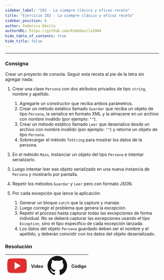 ```yaml
---
sidebar_label: "I02 - La siempre clásica y eficaz receta"
title: "Ejercicio I02 - La siempre clásica y eficaz receta"
sidebar_position: 6
author: Federico Dávila
authorURL: https://github.com/FedeDavila1984
hide_table_of_contents: true
hide_title: false
---
```

---

### Consigna
Crear un proyecto de consola. Seguir esta receta al pie de la letra sin agregar nada:

1. Crear una clase `Persona` con dos atributos privados de tipo `string`, nombre y apellido.
   1. Agregarle un constructor que reciba ambos parámetros. 
   2. Crear un método estático llamado `Guardar` que reciba un objeto de tipo `Persona`, la serialice en formato XML y la almacene en un archivo con nombre inválido (por ejemplo: `""`).
   3. Crear un método estático llamado `Leer` que deserialice desde un archivo con nombre inválido (por ejemplo: `""`) y retorne un objeto de tipo `Persona`.
   4. Sobrecargar el método `ToString` para mostrar los datos de la persona. 

2. En el método `Main`, instanciar un objeto del tipo `Persona` e intentar serializarlo.

3. Luego intentar leer ese objeto serializado en una nueva instancia de `Persona` y mostrarlo por pantalla. 

4. Repetir los métodos `Guardar` y `Leer` pero con formato JSON.

5. Por cada excepción que lance la aplicación:
   1. Generar un bloque `catch` que la capture y maneje.
   2. Luego corregir el problema que genera la excepción. 
   3. Repetir el proceso hasta capturar todas las excepciones de forma individual. No se deberá capturar las excepciones usando el tipo `Exception`, sino el tipo específico de cada excepción lanzada.  
   4. Los datos del objeto `Persona` guardado deben ser el nombre y el apellido, y deberán coincidir con los datos del objeto deserializado. 


### Resolución
| ![img](/base/youtube.svg) | Video | ![img](/base/github.svg) | Código |
| :-----------------------: | :---: | :----------------------: | :----: |